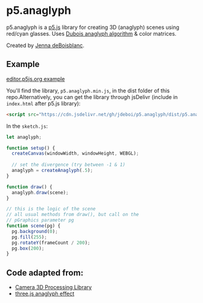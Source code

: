 # p5.anaglyph

p5.anaglyph is a [p5.js](https://p5js.org/) library for creating 3D (anaglyph) scenes using red/cyan glasses. Uses [Dubois anaglyph algorithm](https://www.site.uottawa.ca/~edubois/anaglyph/) & color matrices.   
  
Created by [Jenna deBoisblanc](https://jdeboi.com/). 



## Example
[editor.p5js.org example](https://editor.p5js.org/jdeboi/sketches/vTjpXtNOL)  
  
You'll find the library, `p5.anaglyph.min.js`, in the dist folder of this repo.Alternatively, you can get the library through jsDelivr (include in `index.html` after p5.js library):  
  
```html
<script src="https://cdn.jsdelivr.net/gh/jdeboi/p5.anaglyph/dist/p5.anaglyph.min.js"></script>
```

In the `sketch.js`:
```javascript
let anaglyph;

function setup() {
  createCanvas(windowWidth, windowHeight, WEBGL);
  
  // set the divergence (try between -1 & 1)
  anaglyph = createAnaglyph(.5);  
}

function draw() {
  anaglyph.draw(scene);
}

// this is the logic of the scene
// all usual methods from draw(), but call on the 
// pGraphics parameter pg
function scene(pg) {
  pg.background(0);
  pg.fill(255);
  pg.rotateY(frameCount / 200);
  pg.box(200);
}
```


## Code adapted from:
* [Camera 3D Processing Library](https://github.com/hx2A/Camera3D)
* [three.js anaglyph effect](https://github.com/mrdoob/three.js/blob/d091564e0279adb607f9a2867fdd9f6dbfe10b2e/examples/jsm/effects/AnaglyphEffect.js)